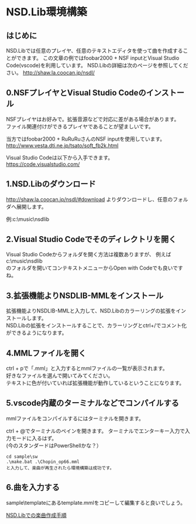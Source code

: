 # NSD.Lib環境構築

## はじめに

NSD.Libでは任意のプレイヤ、任意のテキストエディタを使って曲を作成することができます。
この文章の例ではfoobar2000 + NSF inputとVisual Studio Code(vscode)を利用しています。
NSD.Libの詳細は次のページを参照してください。
http://shaw.la.coocan.jp/nsdl/

## 0.NSFプレイヤとVisual Studio Codeのインストール

NSFプレイヤはお好みで。拡張音源などで対応に差がある場合があります。  
ファイル関連付けができるプレイヤであることが望ましいです。

当方ではfoobar2000 + RuRuRuさんのNSF inputを使用しています。
http://www.vesta.dti.ne.jp/tsato/soft_fb2k.html

Visual Studio Codeは以下から入手できます。  
https://code.visualstudio.com/

## 1.NSD.Libのダウンロード

http://shaw.la.coocan.jp/nsdl/#download
よりダウンロードし、任意のフォルダへ展開します。

例:c:\music\nsdlib

## 2.Visual Studio Codeでそのディレクトリを開く

Visual Studio Codeからフォルダを開く方法は複数ありますが、
例えば  
c:\music\nsdlib  
のフォルダを開いてコンテキストメニューからOpen with Codeでも良いですね。

## 3.拡張機能よりNSDLIB-MMLをインストール

拡張機能よりNSDLIB-MMLと入力して、NSD.Libのカラーリングの拡張をインストールします。  
NSD.Libの拡張をインストールすることで、カラーリングとctrl+/でコメント化ができるようになります。

## 4.MMLファイルを開く

ctrl + pで「.mml」と入力するとmmlファイルの一覧が表示されます。  
好きなファイルを選んで開いてみてください。  
テキストに色が付いていれば拡張機能が動作しているということになります。

## 5.vscode内蔵のターミナルなどでコンパイルする

mmlファイルをコンパイルするにはターミナルを開きます。

ctrl + @でターミナルのペインを開きます。
ターミナルでエンターキー入力で入力モードに入るはず。  
(今のスタンダードはPowerShellかな？）
```cli
cd sample\sw
.\make.bat .\Chopin_op66.mml
と入力して、楽曲が再生されたら環境構築は成功です。
```

## 6.曲を入力する

sample\templateにあるtemplate.mmlをコピーして編集すると良いでしょう。


 [NSD.Libでの楽曲作成手順](楽曲作成.md)
